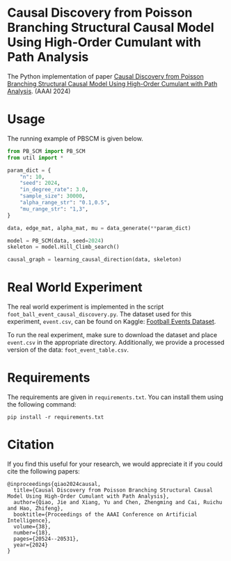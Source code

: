 # Causal Discovery from Poisson Branching Structural Causal Model Using High-Order Cumulant with Path Analysis

The Python implementation of paper [Causal Discovery from Poisson Branching Structural Causal Model Using High-Order Cumulant with Path Analysis](https://arxiv.org/abs/2403.16523). (AAAI 2024)

# Usage

The running example of PBSCM is given below.

```python
from PB_SCM import PB_SCM
from util import *

param_dict = {
    "n": 10,
    "seed": 2024,
    "in_degree_rate": 3.0,
    "sample_size": 30000,
    "alpha_range_str": "0.1,0.5",
    "mu_range_str": "1,3",
}

data, edge_mat, alpha_mat, mu = data_generate(**param_dict)

model = PB_SCM(data, seed=2024)
skeleton = model.Hill_Climb_search()

causal_graph = learning_causal_direction(data, skeleton)
```



# Real World Experiment

The real world experiment is implemented in the script `foot_ball_event_causal_discovery.py`. The dataset used for this experiment, `event.csv`, can be found on Kaggle: [Football Events Dataset](https://www.kaggle.com/datasets/secareanualin/football-events?select=events.csv).

To run the real experiment, make sure to download the dataset and place `event.csv` in the appropriate directory. Additionally, we provide a processed version of the data: `foot_event_table.csv`.



# Requirements

The requirements are given in `requirements.txt`. You can install them using the following command: 

```shell
pip install -r requirements.txt
```



# Citation

If you find this useful for your research, we would appreciate it if you could cite the following papers:

```
@inproceedings{qiao2024causal,
  title={Causal Discovery from Poisson Branching Structural Causal Model Using High-Order Cumulant with Path Analysis},
  author={Qiao, Jie and Xiang, Yu and Chen, Zhengming and Cai, Ruichu and Hao, Zhifeng},
  booktitle={Proceedings of the AAAI Conference on Artificial Intelligence},
  volume={38},
  number={18},
  pages={20524--20531},
  year={2024}
}
```